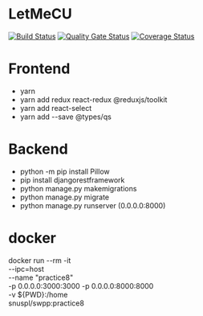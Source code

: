 # LetMeCU

[![Build Status](https://app.travis-ci.com/swsnu/swppfall2022-team19.svg?branch=main)](https://app.travis-ci.com/swsnu/swppfall2022-team19)
[![Quality Gate Status](https://sonarcloud.io/api/project_badges/measure?project=swsnu_swppfall2022-team19&metric=alert_status)](https://sonarcloud.io/summary/new_code?id=swsnu_swppfall2022-team19)
[![Coverage Status](https://coveralls.io/repos/github/swsnu/swppfall2022-team19/badge.svg?branch=main)](https://coveralls.io/github/swsnu/swppfall2022-team19?branch=main)

# Frontend
- yarn
- yarn add redux react-redux @reduxjs/toolkit
- yarn add react-select
- yarn add --save @types/qs

# Backend
- python -m pip install Pillow
- pip install djangorestframework
- python manage.py makemigrations
- python manage.py migrate
- python manage.py runserver (0.0.0.0:8000)

# docker
docker run --rm -it \
--ipc=host \
--name "practice8" \
-p 0.0.0.0:3000:3000 -p 0.0.0.0:8000:8000 \
-v ${PWD}:/home \
snuspl/swpp:practice8
